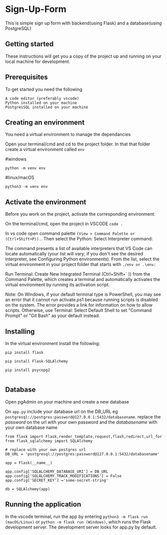 # Sign-Up-Form

This is simple sign up form with backend(using Flask) and a database(using PostgreSQL)

## Getting started

These instructions will get you a copy of the project up and running on your local machine for development.

## Prerequisites

To get started you need the following

```
A code editor (preferably vscode)
Python installed on your machine
PostgresSQL installed on your machine

```

## Creating an environment

You need a virtual environment to manage the dependancies

Open your terminal/cmd and cd to the project folder.
In that that folder create a virtual environment called `env`

#windows

`python -m venv env`

#linux/macOS

`python3 -m venv env`

## Activate the environment

Before you work on the project, activate the corresponding environment:

On the terminal/cmd, open the project in VSCODE `code .`

In vs code open command palette `(View > Command Palette or (Ctrl+Shift+P)).`. Then select the Python: Select Interpreter command:

The command presents a list of available interpreters that VS Code can locate automatically (your list will vary; if you don't see the desired interpreter, see Configuring Python environments). From the list, select the virtual environment in your project folder that starts with `./env or .\env:`

Run Terminal: Create New Integrated Terminal (Ctrl+Shift+` )) from the Command Palette, which creates a terminal and automatically activates the virtual environment by running its activation script.

Note: On Windows, if your default terminal type is PowerShell, you may see an error that it cannot run activate.ps1 because running scripts is disabled on the system. The error provides a link for information on how to allow scripts. Otherwise, use Terminal: Select Default Shell to set "Command Prompt" or "Git Bash" as your default instead.

## Installing

In the virtual environment install the following:

```
pip install flask

pip install Flask-SQLAlchemy

pip install psycopg2


```

## Database

Open pgAdmin on your machine and create a new database 

On `app.py` include your database url on the DB_URL eg `postgresql://postgres:password@127.0.0.1:5432/databasename`. replace the *password* on the url with your own password and the *databasename* with your own database name

```
from flask import Flask,render_template,request,flash,redirect,url_for
from flask_sqlalchemy import SQLAlchemy

# replace with your own postgres url
DB_URL = 'postgresql://postgres:password@127.0.0.1:5432/databasename'

app = Flask(__name__)

app.config['SQLALCHEMY_DATABASE_URI'] = DB_URL
app.config['SQLALCHEMY_TRACK_MODIFICATIONS'] = False
app.config['SECRET_KEY'] ='some-secret-string'

db = SQLAlchemy(app)

```

## Running the application

In the vscode terminal, run the app by entering `python3 -m flask run (macOS/Linux)` or `python -m flask run (Windows)`, which runs the Flask development server. The development server looks for app.py by default.









